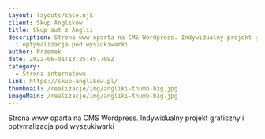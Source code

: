 ```yaml
---
layout: layouts/case.njk
client: Skup Anglików
title: Skup aut z Anglii
description: Strona www oparta na CMS Wordpress. Indywidualny projekt graficzny
  i optymalizacja pod wyszukiwarki
author: Przemek
date: 2022-06-01T13:25:45.709Z
category:
  - Strona internetowa
link: https://skup-anglikow.pl/
thumbnail: /realizacje/img/angliki-thumb-big.jpg
imageMain: /realizacje/img/angliki-thumb-big.jpg
---
```

Strona www oparta na CMS Wordpress. Indywidualny projekt graficzny i optymalizacja pod wyszukiwarki